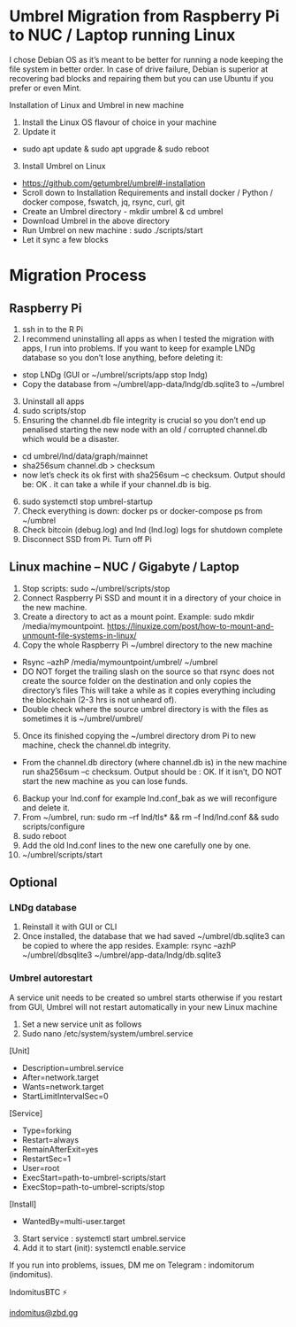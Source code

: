# Umbrel Migration from Raspberry Pi to NUC / Laptop running Linux

I chose Debian OS as it’s meant to be better for running a node keeping the file system in better order. In case of drive failure, Debian is superior at recovering bad blocks and repairing them but you can use Ubuntu if you prefer or even Mint.

Installation of Linux and Umbrel in new machine

1.	Install the Linux OS flavour of choice in your machine 
2.	Update it  
- sudo apt update & sudo apt upgrade & sudo reboot
3.	Install Umbrel on Linux 
- https://github.com/getumbrel/umbrel#-installation
- Scroll down to Installation Requirements and install docker / Python / docker compose, fswatch, jq, rsync, curl, git
- Create an Umbrel directory - mkdir umbrel & cd umbrel
- Download Umbrel in the above directory
- Run Umbrel on new machine : sudo ./scripts/start
- Let it sync a few blocks

# Migration Process

## Raspberry Pi

1.	ssh in to the R Pi
2.	I recommend uninstalling all apps as when I tested the migration with apps, I run into problems. If you want to keep for example LNDg database so you don’t lose  anything, before deleting it:
- stop LNDg (GUI or ~/umbrel/scripts/app stop lndg)
- Copy the database from ~/umbrel/app-data/lndg/db.sqlite3 to ~/umbrel
3.	Uninstall all apps
4.	sudo scripts/stop 
5.	Ensuring the channel.db file integrity is crucial so you don’t end up penalised starting the new node with an old / corrupted channel.db which would be a disaster.
- cd umbrel/lnd/data/graph/mainnet
- sha256sum channel.db > checksum
- now let’s check its ok first with sha256sum –c checksum. Output should be: OK . it can take a while if your channel.db is big.
6.	sudo systemctl stop umbrel-startup
7.	Check everything is down: docker ps or docker-compose ps from ~/umbrel
8.	Check bitcoin (debug.log) and lnd (lnd.log) logs for shutdown complete
9.	Disconnect SSD from Pi. Turn off Pi

## Linux machine – NUC / Gigabyte / Laptop

1.	Stop scripts: sudo ~/umbrel/scripts/stop
2.	Connect Raspberry Pi SSD and mount it in a directory of your choice in the new machine.
3.	Create a directory to act as a mount point. Example: sudo mkdir /media/mymountpoint. https://linuxize.com/post/how-to-mount-and-unmount-file-systems-in-linux/
4.	Copy the whole Raspberry Pi ~/umbrel directory to the new machine
- Rsync –azhP /media/mymountpoint/umbrel/   ~/umbrel 
- DO NOT forget the trailing slash on the source so that rsync does not create the source folder on the destination and only copies the directory’s files
    This will take a while as it copies everything including the blockchain (2-3 hrs is not unheard of). 
- Double check where the source umbrel directory is with the files as sometimes it is ~/umbrel/umbrel/
5. Once its finished copying the ~/umbrel directory drom Pi to new machine, check the channel.db integrity. 
- From the channel.db directory (where channel.db is) in the new machine run sha256sum –c checksum. Output should be : OK. If it isn’t, DO NOT start the new machine as you can lose funds.
6.	Backup your lnd.conf for example lnd.conf_bak as we will reconfigure and delete it. 
7.	From ~/umbrel, run: sudo rm –rf lnd/tls* && rm –f lnd/lnd.conf && sudo scripts/configure
8.	sudo reboot 
9.	Add the old lnd.conf lines to the new one carefully one by one.
10.	~/umbrel/scripts/start

## Optional

### LNDg database

1.	Reinstall it with GUI or CLI
2.	Once installed, the database that we had saved ~/umbrel/db.sqlite3 can be copied to where the app resides. Example: rsync –azhP ~/umbrel/dbsqlite3 ~/umbrel/app-data/lndg/db.sqlite3

### Umbrel autorestart 

A service unit needs to be created so umbrel starts otherwise if you restart from GUI, Umbrel will not restart automatically in your new Linux machine

1.	Set a new service unit as follows 
2.	Sudo nano /etc/system/system/umbrel.service

[Unit]
- Description=umbrel.service
- After=network.target
- Wants=network.target
- StartLimitIntervalSec=0

[Service]
- Type=forking
- Restart=always
- RemainAfterExit=yes
- RestartSec=1
- User=root
- ExecStart=path-to-umbrel-scripts/start
- ExecStop=path-to-umbrel-scripts/stop

[Install]
- WantedBy=multi-user.target


3.	Start service : systemctl start umbrel.service
4.	Add it to start (init): systemctl enable.service

If you run into problems, issues, DM me on Telegram : indomitorum (indomitus).

IndomitusBTC ⚡

indomitus@zbd.gg






